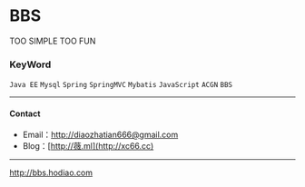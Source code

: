 # BBS
TOO SIMPLE TOO FUN


### KeyWord

`Java EE`  `Mysql`  `Spring` `SpringMVC`  `Mybatis`  `JavaScript`
`ACGN`  `BBS`

---------
#### Contact 

- Email：<http://diaozhatian666@gmail.com>
- Blog：[http://薇.ml](http://xc66.cc)

--------- 
http://bbs.hodiao.com

